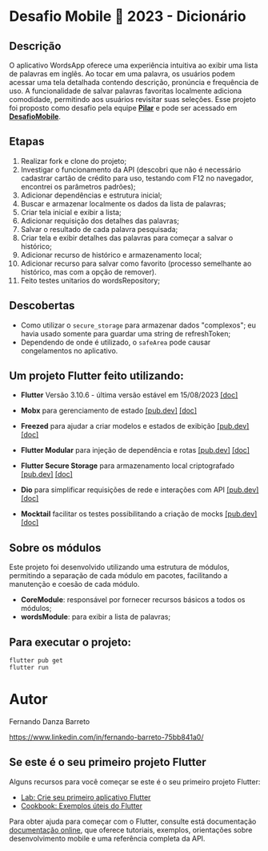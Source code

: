 # Desafio Mobile 🏅 2023 - Dicionário

## Descrição

O aplicativo WordsApp oferece uma experiência intuitiva ao exibir uma lista de palavras em inglês. Ao tocar em uma palavra, os usuários podem acessar uma tela detalhada contendo descrição, pronúncia e frequência de uso. A funcionalidade de salvar palavras favoritas localmente adiciona comodidade, permitindo aos usuários revisitar suas seleções. Esse projeto foi proposto como desafio pela equipe [**Pilar**](https://www.soupilar.com.br/) e pode ser acessado em [**DesafioMobile**](https://github.com/alessandrosil/desafio-mobile).

## Etapas
1. Realizar fork e clone do projeto;
2. Investigar o funcionamento da API (descobri que não é necessário cadastrar cartão de crédito para uso, testando com F12 no navegador, encontrei os parâmetros padrões);
3. Adicionar dependências e estrutura inicial;
4. Buscar e armazenar localmente os dados da lista de palavras;
5. Criar tela inicial e exibir a lista;
6. Adicionar requisição dos detalhes das palavras;
7. Salvar o resultado de cada palavra pesquisada;
8. Criar tela e exibir detalhes das palavras para começar a salvar o histórico;
9. Adicionar recurso de histórico e armazenamento local;
10. Adicionar recurso para salvar como favorito (processo semelhante ao histórico, mas com a opção de remover).
11. Feito testes unitarios do wordsRepository; 

## Descobertas
- Como utilizar o `secure_storage` para armazenar dados "complexos"; eu havia usado somente para guardar uma string de refreshToken;
- Dependendo de onde é utilizado, o `safeArea` pode causar congelamentos no aplicativo.

## Um projeto Flutter feito utilizando:

- **Flutter** Versão 3.10.6 - última versão estável em 15/08/2023 [[doc]](https://docs.flutter.dev/release/archive?tab=windows)

- **Mobx** para gerenciamento de estado [[pub.dev]](https://pub.dev/packages/mobx) [[doc]](https://pub.dev/documentation/mobx/latest/)

- **Freezed** para ajudar a criar modelos e estados de exibição [[pub.dev]](https://pub.dev/packages/freezed) [[doc]](https://pub.dev/documentation/freezed/latest/)

- **Flutter Modular** para injeção de dependência e rotas [[pub.dev]](https://pub.dev/packages/flutter_modular) [[doc]](https://modular.flutterando.com.br/)
  
- **Flutter Secure Storage** para armazenamento local criptografado [[pub.dev]](https://pub.dev/packages/flutter_secure_storage) [[doc]](https://pub.dev/documentation/flutter_secure_storage/latest/)
  
- **Dio** para simplificar requisições de rede e interações com API [[pub.dev]](https://pub.dev/packages/dio) [[doc]](https://pub.dev/documentation/dio/latest/)

- **Mocktail** facilitar os testes possibilitando a criação de mocks [[pub.dev]](https://pub.dev/packages/mocktail) [[doc]](https://pub.dev/documentation/mocktail/latest/)

## Sobre os módulos
Este projeto foi desenvolvido utilizando uma estrutura de módulos, permitindo a separação de cada módulo em pacotes, facilitando a manutenção e coesão de cada módulo.

 - **CoreModule**: responsável por fornecer recursos básicos a todos os módulos;
 - **wordsModule**: para exibir a lista de palavras;

## Para executar o projeto:
```
flutter pub get
flutter run
```

# Autor

Fernando Danza Barreto

https://www.linkedin.com/in/fernando-barreto-75bb841a0/

## Se este é o seu primeiro projeto Flutter

Alguns recursos para você começar se este é o seu primeiro projeto Flutter:

- [Lab: Crie seu primeiro aplicativo Flutter](https://flutter.dev/docs/get-started/codelab)
- [Cookbook: Exemplos úteis do Flutter](https://flutter.dev/docs/cookbook)

Para obter ajuda para começar com o Flutter, consulte está documentação
[documentação online](https://flutter.dev/docs), que oferece tutoriais,
exemplos, orientações sobre desenvolvimento mobile e uma referência completa da API.
